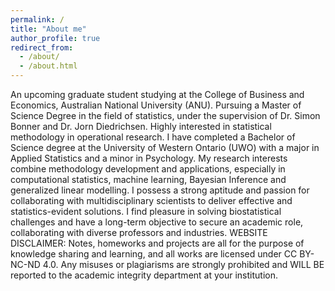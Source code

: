 ```yaml
---
permalink: /
title: "About me"
author_profile: true
redirect_from: 
  - /about/
  - /about.html
---
```


An upcoming graduate student studying at the College of Business and Economics, Australian National University (ANU). Pursuing a Master of Science Degree in the field of statistics, under the supervision of Dr. Simon Bonner and Dr. Jorn Diedrichsen. Highly interested in statistical methodology in operational research. I have completed a Bachelor of Science degree at the University of Western Ontario (UWO) with a major in Applied Statistics and a minor in Psychology. My research interests combine methodology development and applications, especially in computational statistics, machine learning, Bayesian Inference and generalized linear modelling. I possess a strong aptitude and passion for collaborating with multidisciplinary scientists to deliver effective and statistics-evident solutions. I find pleasure in solving biostatistical challenges and have a long-term objective to secure an academic role, collaborating with diverse professors and industries. WEBSITE DISCLAIMER: Notes, homeworks and projects are all for the purpose of knowledge sharing and learning, and all works are licensed under CC BY-NC-ND 4.0. Any misuses or plagiarisms are strongly prohibited and WILL BE reported to the academic integrity department at your institution.
